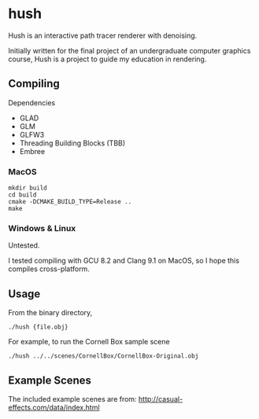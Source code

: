 # hush
Hush is an interactive path tracer renderer with denoising. 

Initially written for the final project of an undergraduate computer graphics course, Hush is a project to guide my education in rendering. 

## Compiling
Dependencies
- GLAD
- GLM
- GLFW3
- Threading Building Blocks (TBB)
- Embree

### MacOS
```
mkdir build
cd build
cmake -DCMAKE_BUILD_TYPE=Release ..
make
```

### Windows & Linux
Untested. 

I tested compiling with GCU 8.2 and Clang 9.1 on MacOS, so I hope this compiles cross-platform.

## Usage
From the binary directory,
```
./hush {file.obj}
```

For example, to run the Cornell Box sample scene
```
./hush ../../scenes/CornellBox/CornellBox-Original.obj
```

## Example Scenes
The included example scenes are from:
http://casual-effects.com/data/index.html
